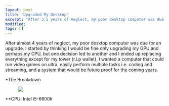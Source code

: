 ```yaml
---
layout: post
title: "Upgraded My Desktop"
excerpt: "After 3.5 years of neglect, my poor desktop computer was due for an upgrade."
modified:
tags: []
---
```


After almost 4 years of neglect, my poor desktop computer was due for an upgrade. I started by thinking I would be fine only upgrading my GPU and perhaps my CPU, but one decision led to another and I ended up replacing everything except for my tower (r.i.p wallet). I wanted a computer that could run video games on ultra, easily perform multiple tasks i.e. coding and streaming, and a system that would be future proof for the coming years. 

*The Breakdown

<figure>
	<img src="http://i.imgur.com/H3ameFh.jpg">
</figure>

**CPU:
Intel i5-6600k